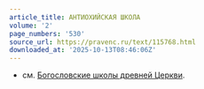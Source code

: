 ```yaml
---
article_title: АНТИОХИЙСКАЯ ШКОЛА
volume: '2'
page_numbers: '530'
source_url: https://pravenc.ru/text/115768.html
downloaded_at: '2025-10-13T08:46:06Z'
---
```


- см. [Богословские школы древней Церкви](<https://pravenc.ru/text/Богословские школы древней Церкви.html>).
